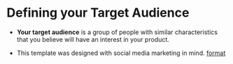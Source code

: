 # Defining your Target Audience

- **Your target audience** is a group of people with similar characteristics that you believe will have an interest in your product.

- This template was designed with social media marketing in mind.
  [format](format.png)
